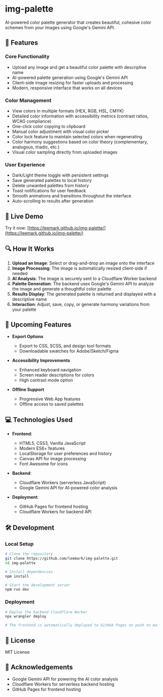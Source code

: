 # img-palette

AI-powered color palette generator that creates beautiful, cohesive color schemes from your images using Google's Gemini API.

## 🎨 Features

### Core Functionality
- Upload any image and get a beautiful color palette with descriptive name
- AI-powered palette generation using Google's Gemini API
- Client-side image resizing for faster uploads and processing
- Modern, responsive interface that works on all devices

### Color Management
- View colors in multiple formats (HEX, RGB, HSL, CMYK)
- Detailed color information with accessibility metrics (contrast ratios, WCAG compliance)
- One-click color copying to clipboard
- Manual color adjustment with visual color picker
- Color lock feature to maintain selected colors when regenerating
- Color harmony suggestions based on color theory (complementary, analogous, triadic, etc.)
- Visual color sampling directly from uploaded images

### User Experience
- Dark/Light theme toggle with persistent settings
- Save generated palettes to local history
- Delete unwanted palettes from history
- Toast notifications for user feedback
- Smooth animations and transitions throughout the interface
- Auto-scrolling to results after generation

## 🚀 Live Demo

Try it now: [https://leemark.github.io/img-palette/](https://leemark.github.io/img-palette/)

## 🔍 How It Works

1. **Upload an Image**: Select or drag-and-drop an image onto the interface
2. **Image Processing**: The image is automatically resized client-side if needed
3. **AI Analysis**: The image is securely sent to a Cloudflare Worker backend
4. **Palette Generation**: The backend uses Google's Gemini API to analyze the image and generate a thoughtful color palette
5. **Results Display**: The generated palette is returned and displayed with a descriptive name
6. **Interaction**: Adjust, save, copy, or generate harmony variations from your palette

## 🔮 Upcoming Features

- **Export Options**
  - Export to CSS, SCSS, and design tool formats
  - Downloadable swatches for Adobe/Sketch/Figma
  
- **Accessibility Improvements**
  - Enhanced keyboard navigation
  - Screen reader descriptions for colors
  - High contrast mode option
  
- **Offline Support**
  - Progressive Web App features
  - Offline access to saved palettes

## 💻 Technologies Used

- **Frontend**:
  - HTML5, CSS3, Vanilla JavaScript
  - Modern ES6+ features
  - LocalStorage for user preferences and history
  - Canvas API for image processing
  - Font Awesome for icons

- **Backend**:
  - Cloudflare Workers (serverless JavaScript)
  - Google Gemini API for AI-powered color analysis

- **Deployment**:
  - GitHub Pages for frontend hosting
  - Cloudflare Workers for backend API

## 🛠️ Development

### Local Setup
```bash
# Clone the repository
git clone https://github.com/leemark/img-palette.git
cd img-palette

# Install dependencies
npm install

# Start the development server
npm run dev
```

### Deployment
```bash
# Deploy the backend Cloudflare Worker
npx wrangler deploy

# The frontend is automatically deployed to GitHub Pages on push to main
```

## 📝 License

MIT License

## 🙏 Acknowledgements

- Google Gemini API for powering the AI color analysis
- Cloudflare Workers for serverless backend hosting
- GitHub Pages for frontend hosting 